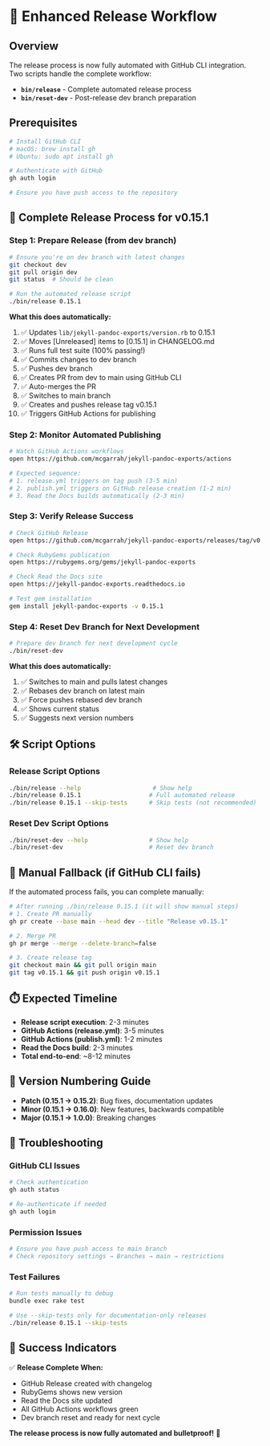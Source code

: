 # 🚀 Enhanced Release Workflow

## Overview

The release process is now fully automated with GitHub CLI integration. Two scripts handle the complete workflow:

- **`bin/release`** - Complete automated release process
- **`bin/reset-dev`** - Post-release dev branch preparation

## Prerequisites

```bash
# Install GitHub CLI
# macOS: brew install gh
# Ubuntu: sudo apt install gh

# Authenticate with GitHub
gh auth login

# Ensure you have push access to the repository
```

## 🎯 Complete Release Process for v0.15.1

### Step 1: Prepare Release (from dev branch)

```bash
# Ensure you're on dev branch with latest changes
git checkout dev
git pull origin dev
git status  # Should be clean

# Run the automated release script
./bin/release 0.15.1
```

**What this does automatically:**
1. ✅ Updates `lib/jekyll-pandoc-exports/version.rb` to 0.15.1
2. ✅ Moves [Unreleased] items to [0.15.1] in CHANGELOG.md
3. ✅ Runs full test suite (100% passing!)
4. ✅ Commits changes to dev branch
5. ✅ Pushes dev branch
6. ✅ Creates PR from dev to main using GitHub CLI
7. ✅ Auto-merges the PR
8. ✅ Switches to main branch
9. ✅ Creates and pushes release tag v0.15.1
10. ✅ Triggers GitHub Actions for publishing

### Step 2: Monitor Automated Publishing

```bash
# Watch GitHub Actions workflows
open https://github.com/mcgarrah/jekyll-pandoc-exports/actions

# Expected sequence:
# 1. release.yml triggers on tag push (3-5 min)
# 2. publish.yml triggers on GitHub release creation (1-2 min)
# 3. Read the Docs builds automatically (2-3 min)
```

### Step 3: Verify Release Success

```bash
# Check GitHub Release
open https://github.com/mcgarrah/jekyll-pandoc-exports/releases/tag/v0.15.1

# Check RubyGems publication
open https://rubygems.org/gems/jekyll-pandoc-exports

# Check Read the Docs site
open https://jekyll-pandoc-exports.readthedocs.io

# Test gem installation
gem install jekyll-pandoc-exports -v 0.15.1
```

### Step 4: Reset Dev Branch for Next Development

```bash
# Prepare dev branch for next development cycle
./bin/reset-dev
```

**What this does automatically:**
1. ✅ Switches to main and pulls latest changes
2. ✅ Rebases dev branch on latest main
3. ✅ Force pushes rebased dev branch
4. ✅ Shows current status
5. ✅ Suggests next version numbers

## 🛠️ Script Options

### Release Script Options

```bash
./bin/release --help                    # Show help
./bin/release 0.15.1                   # Full automated release
./bin/release 0.15.1 --skip-tests      # Skip tests (not recommended)
```

### Reset Dev Script Options

```bash
./bin/reset-dev --help                 # Show help
./bin/reset-dev                        # Reset dev branch
```

## 🔧 Manual Fallback (if GitHub CLI fails)

If the automated process fails, you can complete manually:

```bash
# After running ./bin/release 0.15.1 (it will show manual steps)
# 1. Create PR manually
gh pr create --base main --head dev --title "Release v0.15.1"

# 2. Merge PR
gh pr merge --merge --delete-branch=false

# 3. Create release tag
git checkout main && git pull origin main
git tag v0.15.1 && git push origin v0.15.1
```

## ⏱️ Expected Timeline

- **Release script execution**: 2-3 minutes
- **GitHub Actions (release.yml)**: 3-5 minutes
- **GitHub Actions (publish.yml)**: 1-2 minutes
- **Read the Docs build**: 2-3 minutes
- **Total end-to-end**: ~8-12 minutes

## 🎯 Version Numbering Guide

- **Patch (0.15.1 → 0.15.2)**: Bug fixes, documentation updates
- **Minor (0.15.1 → 0.16.0)**: New features, backwards compatible
- **Major (0.15.1 → 1.0.0)**: Breaking changes

## 🚨 Troubleshooting

### GitHub CLI Issues
```bash
# Check authentication
gh auth status

# Re-authenticate if needed
gh auth login
```

### Permission Issues
```bash
# Ensure you have push access to main branch
# Check repository settings → Branches → main → restrictions
```

### Test Failures
```bash
# Run tests manually to debug
bundle exec rake test

# Use --skip-tests only for documentation-only releases
./bin/release 0.15.1 --skip-tests
```

## 🎉 Success Indicators

✅ **Release Complete When:**
- GitHub Release created with changelog
- RubyGems shows new version
- Read the Docs site updated
- All GitHub Actions workflows green
- Dev branch reset and ready for next cycle

**The release process is now fully automated and bulletproof!** 🚀